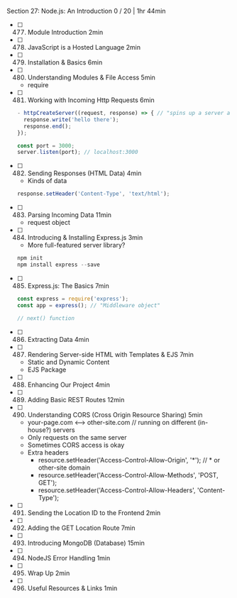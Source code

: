 Section 27: Node.js: An Introduction 0 / 20 | 1hr 44min
- [ ] 477. Module Introduction 2min
- [ ] 478. JavaScript is a Hosted Language 2min
- [ ] 479. Installation & Basics 6min
- [ ] 480. Understanding Modules & File Access 5min
  - require
- [ ] 481. Working with Incoming Http Requests 6min
  ```javascript
  - httpCreateServer((request, response) => { // "spins up a server and sends back a response"
    response.write('hello there');
    response.end();
  });

  const port = 3000;
  server.listen(port); // localhost:3000
  ```  
- [ ] 482. Sending Responses (HTML Data) 4min
  - Kinds of data
  ```javascript
  response.setHeader('Content-Type', 'text/html');
  ```
- [ ] 483. Parsing Incoming Data 11min
  - request object
- [ ] 484. Introducing & Installing Express.js 3min
  - More full-featured server library?
  ```javascript
  npm init
  npm install express --save
  ```
- [ ] 485. Express.js: The Basics 7min

  ```javascript
  const express = require('express');
  const app = express(); // "Middleware object"
  
  // next() function
  ```

- [ ] 486. Extracting Data 4min
- [ ] 487. Rendering Server-side HTML with Templates & EJS 7min
  - Static and Dynamic Content
  - EJS Package
- [ ] 488. Enhancing Our Project 4min
- [ ] 489. Adding Basic REST Routes 12min
- [ ] 490. Understanding CORS (Cross Origin Resource Sharing) 5min
  - your-page.com <--> other-site.com // running on different (in-house?) servers
  - Only requests on the same server
  - Sometimes CORS access is okay
  - Extra headers
    - resource.setHeader('Access-Control-Allow-Origin', '*'); // * or other-site domain
    - resource.setHeader('Access-Control-Allow-Methods', 'POST, GET');
    - resource.setHeader('Access-Control-Allow-Headers', 'Content-Type');
- [ ] 491. Sending the Location ID to the Frontend 2min
- [ ] 492. Adding the GET Location Route 7min
- [ ] 493. Introducing MongoDB (Database) 15min
- [ ] 494. NodeJS Error Handling 1min
- [ ] 495. Wrap Up 2min
- [ ] 496. Useful Resources & Links 1min
